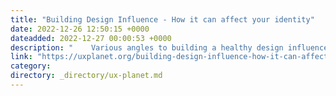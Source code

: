 ```yaml
---
title: "Building Design Influence - How it can affect your identity"
date: 2022-12-26 12:50:15 +0000
dateadded: 2022-12-27 00:00:53 +0000
description: "    Various angles to building a healthy design influence  Continue reading on UX Planet »  "
link: "https://uxplanet.org/building-design-influence-how-it-can-affect-your-identity-38ee87452ff7?source=rss----819cc2aaeee0---4"
category:
directory: _directory/ux-planet.md
---
```

